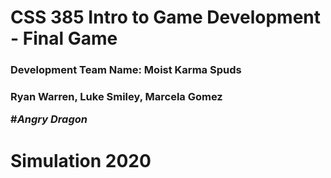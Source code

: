 # CSS 385 Intro to Game Development - Final Game
  <h3> Development Team Name: Moist Karma Spuds
    <h3> Ryan Warren, Luke Smiley, Marcela Gomez
      
     
#_Angry Dragon_ <h1>  
# Simulation 2020<h3>
  
  
     
